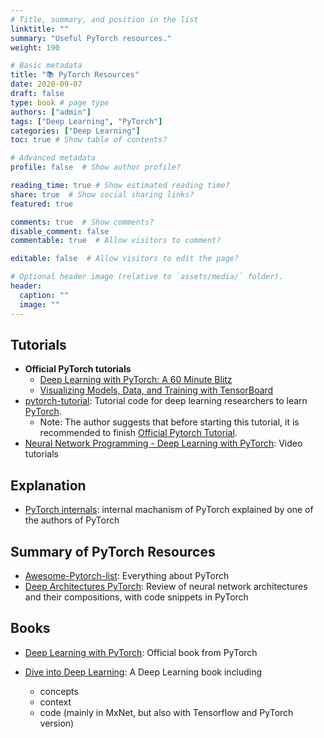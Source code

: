 ```yaml
---
# Title, summary, and position in the list
linktitle: ""
summary: "Useful PyTorch resources."
weight: 190

# Basic metadata
title: "📚 PyTorch Resources"
date: 2020-09-07
draft: false
type: book # page type
authors: ["admin"]
tags: ["Deep Learning", "PyTorch"]
categories: ["Deep Learning"]
toc: true # Show table of contents?

# Advanced metadata
profile: false  # Show author profile?

reading_time: true # Show estimated reading time?
share: true  # Show social sharing links?
featured: true

comments: true  # Show comments?
disable_comment: false
commentable: true  # Allow visitors to comment?  

editable: false  # Allow visitors to edit the page?  

# Optional header image (relative to `assets/media/` folder).
header:
  caption: ""
  image: ""
---
```




## Tutorials

- **Official PyTorch tutorials**
  - [Deep Learning with PyTorch: A 60 Minute Blitz](https://pytorch.org/tutorials/beginner/deep_learning_60min_blitz.html#)
  - [Visualizing Models, Data, and Training with TensorBoard](https://pytorch.org/tutorials/intermediate/tensorboard_tutorial.html)
- [pytorch-tutorial](https://github.com/yunjey/pytorch-tutorial): Tutorial code for deep learning researchers to learn [PyTorch](https://github.com/pytorch/pytorch).
  - Note: The author suggests that before starting this tutorial, it is recommended to finish [Official Pytorch Tutorial](http://pytorch.org/tutorials/beginner/deep_learning_60min_blitz.html).
- [Neural Network Programming - Deep Learning with PyTorch](https://www.youtube.com/watch?v=v5cngxo4mIg&list=PLZbbT5o_s2xrfNyHZsM6ufI0iZENK9xgG): Video tutorials



## Explanation

- [PyTorch internals](http://blog.ezyang.com/2019/05/pytorch-internals/): internal machanism of PyTorch explained by one of the authors of PyTorch



## Summary of PyTorch Resources

- [Awesome-Pytorch-list](https://github.com/bharathgs/Awesome-pytorch-list): Everything about PyTorch
- [Deep Architectures PyTorch](https://docs.google.com/presentation/d/1MFhet5q-SIPqc_54CXWiBvlT9OdSi6P8kpkm6IxuyEM/edit#slide=id.g522eca1928_0_11): Review of neural network architectures and their compositions, with code snippets in PyTorch



## Books

- [Deep Learning with PyTorch](https://pytorch.org/assets/deep-learning/Deep-Learning-with-PyTorch.pdf): Official book from PyTorch

- [Dive into Deep Learning](https://d2l.ai/): A Deep Learning book including 
  - concepts
  - context
  - code (mainly in MxNet, but also with Tensorflow and PyTorch version)